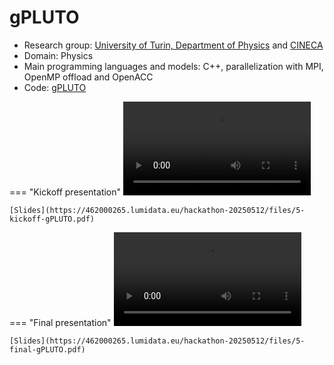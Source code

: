 # gPLUTO

-   Research group: [University of Turin, Department of Physics](https://www.space.dtu.dk/english/)
    and [CINECA](https://www.cineca.it/)
-   Domain: Physics
-   Main programming languages and models: C++, parallelization with MPI, OpenMP offload and OpenACC
-   Code: [gPLUTO](https://plutocode.ph.unito.it/pluto-gpu.html)

=== "Kickoff presentation"
    <video src="https://462000265.lumidata.eu/hackathon-20250512/recordings/5-kickoff-gPLUTO.mp4" controls="controls"></video>

    [Slides](https://462000265.lumidata.eu/hackathon-20250512/files/5-kickoff-gPLUTO.pdf)

=== "Final presentation"
    <video src="https://462000265.lumidata.eu/hackathon-20250512/recordings/5-final-gPLUTO.mp4" controls="controls"></video>

    [Slides](https://462000265.lumidata.eu/hackathon-20250512/files/5-final-gPLUTO.pdf)

